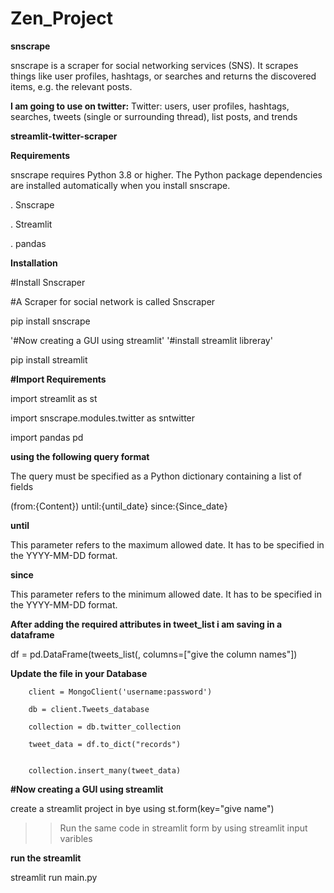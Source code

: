 # Zen_Project
**snscrape**

snscrape is a scraper for social networking services (SNS). It scrapes things like user profiles, hashtags, or searches and returns the discovered items, e.g. the relevant posts.

**I am going to use  on twitter:**
Twitter: users, user profiles, hashtags, searches, tweets (single or surrounding thread), list posts, and trends


**streamlit-twitter-scraper**

**Requirements**

snscrape requires Python 3.8 or higher. The Python package dependencies are installed automatically when you install snscrape.

. Snscrape

. Streamlit

. pandas

**Installation**

 #Install Snscraper
 
#A Scraper for social network is called Snscraper

pip install snscrape

 '#Now creating a GUI using streamlit'
'#install streamlit libreray'

pip install streamlit

**#Import Requirements**

 import streamlit as st
 
 import snscrape.modules.twitter as sntwitter
 
 import pandas pd
 
 **using the following query format**
 
 The query must be specified as a Python dictionary containing a list of fields
 
 
 (from:{Content}) until:{until_date} since:{Since_date}
 
 **until**
 
This parameter refers to the maximum allowed date. It has to be specified in the YYYY-MM-DD format.

**since**

This parameter refers to the minimum allowed date. It has to be specified in the YYYY-MM-DD format.
  
**After adding the required attributes in tweet_list i am saving in a dataframe**

df = pd.DataFrame(tweets_list(, columns=["give the column names"])

**Update the file in your Database**


        client = MongoClient('username:password')
        
        db = client.Tweets_database
        
        collection = db.twitter_collection
        
        tweet_data = df.to_dict("records")


        collection.insert_many(tweet_data)

**#Now creating a GUI using streamlit**

create a streamlit project in bye using st.form(key="give name")

>>Run the same code in streamlit form by using streamlit input varibles

**run the streamlit**

streamlit run main.py
